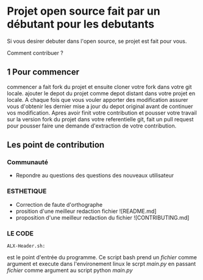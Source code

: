 # Projet open source fait par un débutant pour les debutants

Si vous desirer debuter dans l'open source, se projet est fait pour vous. 

Comment contribuer ?

## 1 Pour commencer

commencer a fait fork du projet et ensuite cloner votre fork dans votre git locale.
ajouter le depot du projet comme depot distant dans votre projet en locale. 
A chaque fois que vous vouler apporter des modification assurer vous d'obtenir les dernier mise a jour du depot original avant de continuer vos modification.
Apres avoir finit votre contribution et pousser votre travail sur la version fork du projet dans votre referentielle git, fait un pull request pour pousser faire une demande d'extraction de votre contribution.

## Les point de contribution

### Communauté

- Repondre au questions des questions des nouveaux utilisateur 

### ESTHETIQUE
- Correction de faute d'orthographe 
- prosition d'une meilleur redaction fichier ![README.md]
- proposition d'une meilleur redaction du fichier ![CONTRIBUTING.md]

### LE CODE

```
ALX-Header.sh:
``` 
est le point d'entrée du programme. Ce script bash prend un *fichier* comme argument et execute dans l'environement linux le scrpt *main.py*  en passant *fichier* comme argument au script python *main.py*

